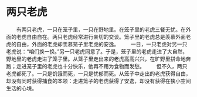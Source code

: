 # 两只老虎
　　有两只老虎，一只在笼子里，一只在野地里。在笼子里的老虎三餐无忧。在外面的老虎自由自在。两只老虎经常进行亲切的交谈。笼子里的老虎总是羡慕外面老虎的自由，外面的老虎却羡慕笼子里老虎的安逸。 
　　一日，一只老虎对另一只老虎说：“咱们换一换。”另一只老虎同意了。于是，笼子里的老虎走进了大自然，野地里的老虎走进了笼子里。从笼子里走出来的老虎高高兴兴，在旷野里拼命地奔跑；走进笼子里的老虎也十分快乐，他再不用为食物而发愁。 
　　但不久，两只老虎都死了。一只是饥饿而死，一只是忧郁而死。从笼子中走出的老虎获得自由，却没有同时获得捕食的本领：走进笼子的老虎获得了安逸，却没有获得在狭小空间生活的心境。
  